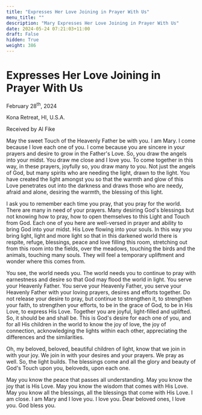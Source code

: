 ```yaml
---
title: "Expresses Her Love Joining in Prayer With Us"
menu_title: ""
description: "Mary Expresses Her Love Joining in Prayer With Us"
date: 2024-05-24 07:21:03+11:00
draft: False
hidden: True
weight: 386
---
```

# Expresses Her Love Joining in Prayer With Us 

February 28<sup>th</sup>, 2024

Kona Retreat, HI, U.S.A.

Received by Al Fike 



May the sweet Touch of the Heavenly Father be with you. I am Mary. I come because I love each one of you. I come because you are sincere in your prayers and desire to grow in the Father's Love. So, you draw the angels into your midst. You draw me close and I love you. To come together in this way, in these prayers, joyfully so, you draw many to you. Not just the angels of God, but many spirits who are needing the light, drawn to the light. You have created the light amongst you so that the warmth and glow of this Love penetrates out into the darkness and draws those who are needy, afraid and alone, desiring the warmth, the blessing of this light. 

I ask you to remember each time you pray, that you pray for the world. There are many in need of your prayers. Many desiring God's blessings but not knowing how to pray, how to open themselves to this Light and Touch from God. Each one of you here are well-versed in prayer and ability to bring God into your midst. His Love flowing into your souls. In this way you bring light, light and more light so that in this darkened world there is respite, refuge, blessings, peace and love filling this room, stretching out from this room into the fields, over the meadows, touching the birds and the animals, touching many souls. They will feel a temporary upliftment and wonder where this comes from. 

You see, the world needs you. The world needs you to continue to pray with earnestness and desire so that God may flood the world in light. You serve your Heavenly Father. You serve your Heavenly Father, you serve your Heavenly Father with your loving prayers, desires and efforts together. Do not release your desire to pray, but continue to strengthen it, to strengthen your faith, to strengthen your efforts, to be in the grace of God, to be in His Love, to express His Love. Together you are joyful, light-filled and uplifted. So, it should be and shall be. This is God's desire for each one of you, and for all His children in the world to know the joy of love, the joy of connection, acknowledging the lights within each other, appreciating the differences and the similarities. 

Oh, my beloved, beloved, beautiful children of light, know that we join in with your joy. We join in with your desires and your prayers. We pray as well. So, the light builds. The blessings come and all the glory and beauty of God's Touch upon you, beloveds, upon each one. 

May you know the peace that passes all understanding. May you know the joy that is His Love. May you know the wisdom that comes with His Love. May you know all the blessings, all the blessings that come with His Love. I am close. I am Mary and I love you. I love you. Dear beloved ones, I love you. God bless you. 